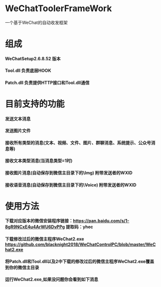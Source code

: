 # WeChatToolerFrameWork
一个基于WeChat的自动收发框架

# 组成
#### WeChatSetup2.6.8.52 版本
#### Tool.dll 负责底层HOOK
#### Patch.dll 负责提供HTTP接口和Tool.dll通信


# 目前支持的功能
#### 发送文本消息
#### 发送图片文件
#### 接收所有类型的消息(文本、视频、文件、图片、群聊消息、系统提示、公众号消息等)
#### 接收文本类型消息(当消息类型=1时)
#### 接收图片消息(自动保存到微信主目录下的\Img)   附带发送者的WXID
#### 接收语音消息(自动保存到微信主目录下的\Voice) 附带发送者的WXID


# 使用方法
#### 下载对应版本的微信安装程序链接：https://pan.baidu.com/s/1-8gR9NCxE4u4ArWU6DvPPg  提取码：yhec 
#### 下载修改过后的微信主程序WeChat2.exe https://github.com/blacknight2018/WeChatControlPC/blob/master/WeChat2.exe
#### 将Patch.dll和Tool.dll以及2中下载的修改过后的微信主程序WeChat2.exe覆盖到你的微信主目录
#### 运行WeChat2.exe,如果没问题你会看到如下消息
 

